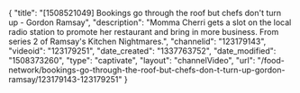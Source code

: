 {
    "title": "[1508521049] Bookings go through the roof but chefs don't turn up - Gordon Ramsay",
    "description": "Momma Cherri gets a slot on the local radio station to promote her restaurant and bring in more business. From series 2 of Ramsay's Kitchen Nightmares.",
    "channelid": "123179143",
    "videoid": "123179251",
    "date_created": "1337763752",
    "date_modified": "1508373260",
    "type": "captivate",
    "layout": "channelVideo",
    "url": "\/food-network\/bookings-go-through-the-roof-but-chefs-don-t-turn-up-gordon-ramsay\/123179143-123179251"
}